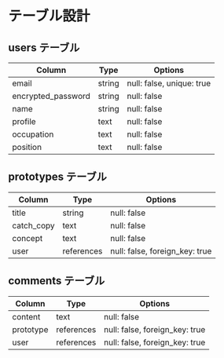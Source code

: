 # テーブル設計

## users テーブル

| Column             | Type   | Options                  |
| ------------------ | ------ | -----------              |
| email              | string | null: false, unique: true |
| encrypted_password | string | null: false              |
| name               | string | null: false              |
| profile            | text   | null: false              |
| occupation         | text   | null: false              |
| position           | text   | null: false              |



## prototypes テーブル

| Column       | Type       | Options                        |
| ------       | ------     | -----------                    |
| title        | string     | null: false                    |
| catch_copy   | text       | null: false                    |
| concept      | text       | null: false                    |
| user         | references | null: false, foreign_key: true |

## comments テーブル

| Column   | Type       | Options                        |
| ------   | ---------- | ------------------------------ |
| content  | text       | null: false                    |
| prototype| references | null: false, foreign_key: true |
| user     | references | null: false, foreign_key: true |